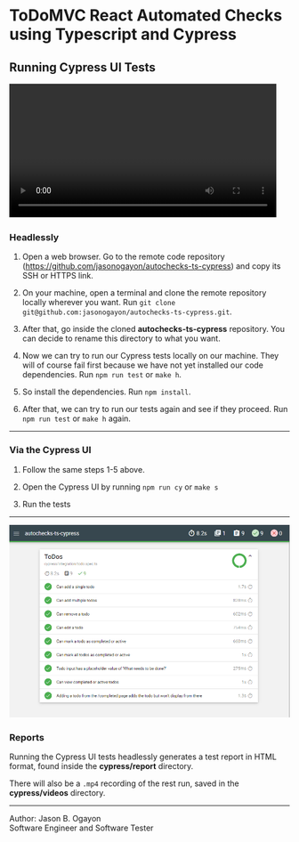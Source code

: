 # ToDoMVC React Automated Checks using Typescript and Cypress

## Running Cypress UI Tests

<video width="480" height="240" controls>
  <source src="./docs/11032021-test-report.mp4" type="video/mp4">
</video>

### Headlessly

1. Open a web browser. Go to the remote code repository (<https://github.com/jasonogayon/autochecks-ts-cypress>) and copy its SSH or HTTPS link.

2. On your machine, open a terminal and clone the remote repository locally wherever you want. Run `git clone git@github.com:jasonogayon/autochecks-ts-cypress.git`.

3. After that, go inside the cloned **autochecks-ts-cypress** repository. You can decide to rename this directory to what you want.

4. Now we can try to run our Cypress tests locally on our machine. They will of course fail first because we have not yet installed our code dependencies. Run `npm run test` or `make h`.

5. So install the dependencies. Run `npm install`.

6. After that, we can try to run our tests again and see if they proceed. Run `npm run test` or `make h` again.

---

### Via the Cypress UI

1. Follow the same steps 1-5 above.

2. Open the Cypress UI by running `npm run cy` or `make s`

3. Run the tests

---

![Sample Mochawesome Test Report](./docs/11032021-test-report.png)

### Reports

Running the Cypress UI tests headlessly generates a test report in HTML format, found inside the **cypress/report** directory.

There will also be a `.mp4` recording of the rest run, saved in the **cypress/videos** directory.

---

Author: Jason B. Ogayon \
Software Engineer and Software Tester
